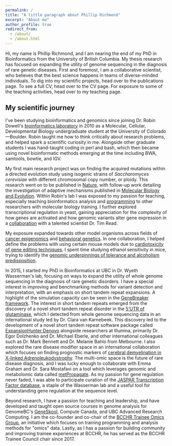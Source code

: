```yaml
---
permalink: /
title: "A little paragraph about Phillip Richmond"
excerpt: "About me"
author_profile: true
redirect_from: 
  - /about/
  - /about.html
---
```



Hi, my name is Phillip Richmond, and I am nearing the end of my PhD in Bioinformatics from the University of British Columbia. My thesis research has focused on expanding the utility of genome sequencing in the diagnosis of rare genetic diseases. First and foremost, I am a collaborative scientist, who believes that the best science happens in teams of diverse-minded individuals. To dig into my scientific projects, head over to the publications page. To see a full CV, head over to the CV page. For exposure to some of the teaching activities, head over to my teaching page. 

## My scientific journey

I've been studying bioinformatics and genomics since joining Dr. Robin Dowell's [bioinformatics laboratory](http://dowell.colorado.edu) in 2010 as a Molecular, Cellular, Developmental Biology undergraduate student at the University of Colorado—Boulder. Robin taught me how to think critically about research problems, and helped spark a scientific curiosity in me. Alongside other graduate students I was hand-taught coding in perl and bash, which then became using novel bioinformatic methods emerging at the time including BWA, samtools, bowtie, and IGV. 

My first main research project was on finding the acquired mutations within a directed evolution study using isogenic strains of _Saccharomyces cerevisiae_ with different chromosomal copy number, or ploidy. This research went on to be published in [Nature](https://www.nature.com/articles/nature14187), with follow-up work detailing the investigation of adaptive mechanisms published in [Molecular Biology and Evolution](https://academic.oup.com/mbe/article/34/10/2690/4010934). Within Robin's lab  I was exposed to my passion for teaching, especially teaching bioinformatics analysis and [programming](http://dna.colorado.edu/education-python.html) to other researchers with molecular biology training. I further explored transcriptional regulation in yeast, gaining appreciation for the complexity of how genes are activated and how genomic variants alter gene expression in a [collaboration](https://www.ncbi.nlm.nih.gov/pmc/articles/PMC4709078/) with a talented scientist Dr. Tim Read. 

My exposure expanded towards other model organisms across fields of [cancer epigenomics](https://academic.oup.com/nar/article/46/4/1756/4731545) and [behavioral genetics](https://link.springer.com/article/10.1007/s10519-016-9792-4). In one collaboration, I helped define the problems with using certain mouse models due to [cardiotoxicity of gene editing techniques](https://www.sciencedirect.com/science/article/pii/S002228281530002X). I spent time studying ethanol sensitivity in mice, trying to identify the [genomic underpinnings of tolerance and alcoholism predisposition](https://link.springer.com/article/10.1007/s00335-016-9663-6). 

In 2015, I started my PhD in Bioinformatics at UBC in Dr. Wyeth Wasserman's lab, focusing on ways to expand the utility of whole genome sequencing in the diagnosis of rare genetic disorders. I have a special interest in improving and benchmarking methods for variant detection and interpretation, with an emphasis on short tandem repeat expansions. A highlight of the simulation capacity can be seen in the [GeneBreaker framework](https://www.biorxiv.org/content/10.1101/2020.05.29.124495v1). The interest in short tandem repeats emerged from the discovery of a novel short tandem repeat disorder in the [5'UTR of glutaminase](https://www.nejm.org/doi/full/10.1056/NEJMoa1806627), which I detected from whole genome sequencing data in an international study led by Dr. Clara van Karnebeek. This discovery led to the development of a novel short tandem repeat software package called [ExpansionHunter Denovo](https://genomebiology.biomedcentral.com/articles/10.1186/s13059-020-02017-z) alongside researchers at Illumina, primarily Dr. Egor Dolzhenko and Dr. Michael Eberle, and other international colleagues such as Dr. Mark Bennett and Dr. Melanie Bahlo from Melbourne. I also explored the rare disease modifier space in an international collaboration which focuses on finding prognostic markers of [cerebral demyelination in X-linked Adrenoleukodystrophy](https://www.medrxiv.org/content/10.1101/2020.03.19.20035063v1.abstract). The multi-omic space is the future of rare disease diagnosis, and I was lucky enough to collaborate with Emma Graham and Dr. Sara Mostafavi on a tool which leverages genomic and metabolomic data called [metPropagate](https://www.medrxiv.org/content/10.1101/2020.01.12.20016691v1). As my passion for gene regulation never faded, I was able to participate curation of the [JASPAR Transcription Factor database](https://academic.oup.com/nar/article/48/D1/D87/5614568), a staple of the Wasserman lab and a useful tool for understanding gene regulation at the sequence level.

Beyond research, I have a passion for teaching and leadership, and have developed and taught open source courses in genome analysis for GenomeBC's [GeneSkool](https://www.genomebc.ca/education-resource/rare-genetic-diseases), Compute Canada, and UBC Advanced Research Computing. I am the co-founder and co-chair of the [BCCHR Trainee Omics Group](https://bcchr.ca/tog), an initiative which focuses on training programming and analysis methods for "omics" data. Lastly, as I has a passion for building community and improving trainee experiences at BCCHR, he has served as the BCCHR Trainee Council chair since 2017. 



